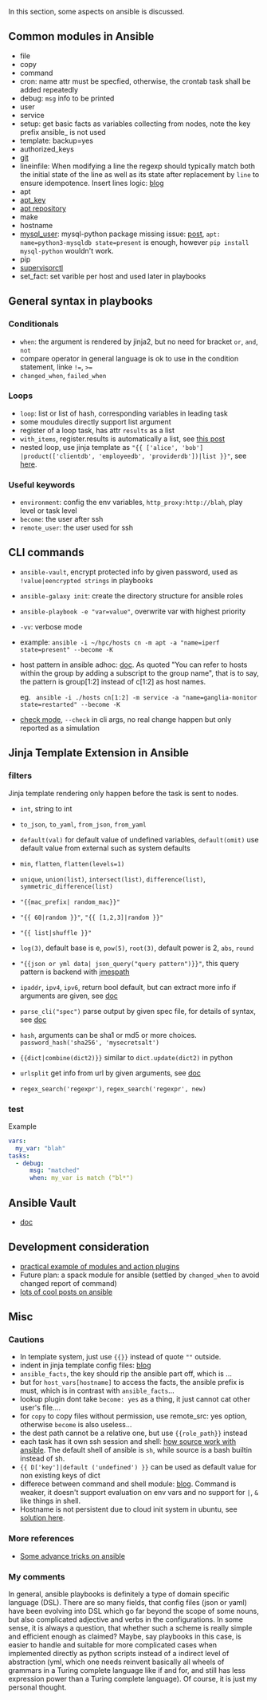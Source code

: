 In this section, some aspects on ansible is discussed.

## Common modules in Ansible

* file
* copy
* command
* cron: name attr must be specfied, otherwise, the crontab task shall be added repeatedly
* debug: `msg` info to be printed
* user
* service
* setup: get basic facts as variables collecting from nodes, note the key prefix ansible_ is not used
* template: backup=yes
* authorized_keys
* [git](https://docs.ansible.com/ansible/latest/modules/git_module.html)
* lineinfile: When modifying a line the regexp should typically match both the initial state of the line as well as its state after replacement by `line` to ensure idempotence. Insert lines logic: [blog](http://www.mydailytutorials.com/ansible-add-line-to-file/)
* apt
* [apt_key](https://docs.ansible.com/ansible/2.5/modules/apt_key_module.html)
* [apt repository](https://docs.ansible.com/ansible/2.5/modules/apt_repository_module.html)
* make
* hostname
* [mysql_user](https://docs.ansible.com/ansible/latest/modules/mysql_user_module.html): mysql-python package missing issue: [post](https://github.com/geerlingguy/ansible-role-mysql/issues/42), `apt: name=python3-mysqldb state=present` is enough, however `pip install mysql-python` wouldn't work.
* pip
* [supervisorctl](https://docs.ansible.com/ansible/latest/modules/supervisorctl_module.html)
* set_fact: set varible per host and used later in playbooks

## General syntax in playbooks

### Conditionals

* `when`: the argument is rendered by jinja2, but no need for bracket `or`, `and`, `not`
* compare operator in general language is ok to use in the condition statement, linke `!=`, `>=`
* `changed_when`, `failed_when`

### Loops

* `loop`: list or list of hash, corresponding variables in leading task
* some moudules directly support list argument
* register of a loop task, has attr `results` as a list
* `with_items`, register.results is automatically a list, see [this post](https://stackoverflow.com/questions/29512443/register-variables-in-with-items-loop-in-ansible-playbook/29564339)
* nested loop, use jinja template as `"{{ ['alice', 'bob'] |product(['clientdb', 'employeedb', 'providerdb'])|list }}"`, see [here](https://docs.ansible.com/ansible/latest/user_guide/playbooks_loops.html#iterating-over-nested-lists).

### Useful keywords

* `environment`: config the env variables, `http_proxy:http://blah`, play level or task level
* `become`: the user after ssh
* `remote_user`: the user used for ssh

## CLI commands

* `ansible-vault`, encrypt protected info by given password, used as `!value|eencrypted strings` in playbooks

* `ansible-galaxy init`: create the directory structure for ansible roles

* `ansible-playbook -e "var=value"`, overwrite var with highest priority

* `-vv`: verbose mode

* example: `ansible -i ~/hpc/hosts cn -m apt -a "name=iperf state=present" --become -K`

* host pattern in ansible adhoc: [doc](https://docs.ansible.com/ansible/latest/user_guide/intro_patterns.html). As quoted "You can refer to hosts within the group by adding a subscript to the group name", that is to say, the pattern is group[1:2] instead of c[1:2] as host names.

  eg. ` ansible -i ./hosts cn[1:2] -m service -a "name=ganglia-monitor state=restarted" --become -K`

* [check mode](https://docs.ansible.com/ansible/2.5/user_guide/playbooks_checkmode.html), `--check` in cli args, no real change happen but only reported as a simulation

## Jinja Template Extension in Ansible

### filters

Jinja template rendering only happen before the task is sent to nodes.

* `int`, string to int


* `to_json`, `to_yaml`, `from_json`, `from_yaml`
* `default(val)` for default value of undefined variables, `default(omit)` use default value from external such as system defaults
* `min`, `flatten`, `flatten(levels=1)`
* `unique`, `union(list)`, `intersect(list)`, `difference(list)`, `symmetric_difference(list)`
* `"{{mac_prefix| random_mac}}"`
* `"{{ 60|random }}"`, `"{{ [1,2,3]|random }}"`
* `"{{ list|shuffle }}"`
* `log(3)`, default base is e,  `pow(5)`, `root(3)`, default power is 2, `abs`, `round`
* `"{{json or yml data| json_query("query pattern")}}"`, this query pattern is backend with [jmespath](http://jmespath.org/)
* `ipaddr`, `ipv4`, `ipv6`, return bool default, but can extract more info if arguments are given, see [doc](https://docs.ansible.com/ansible/latest/user_guide/playbooks_filters_ipaddr.html)
* `parse_cli("spec")` parse output by given spec file, for details of syntax, see [doc](https://docs.ansible.com/ansible/latest/user_guide/playbooks_filters.html#network-cli-filters)
* `hash`, arguments can be sha1 or md5 or more choices. `password_hash('sha256', 'mysecretsalt')`
* `{{dict|combine(dict2)}}` similar to `dict.update(dict2)` in python
* `urlsplit` get info from url by given arguments, see [doc](https://docs.ansible.com/ansible/latest/user_guide/playbooks_filters.html#url-split-filter)
* `regex_search('regexpr')`, `regex_search('regexpr', new)`

### test

Example

```yaml
vars:
  my_var: "blah"
tasks:
  - debug:
      msg: "matched"
      when: my_var is match ("bl*")
```

## Ansible Vault

* [doc](https://ansible-tran.readthedocs.io/en/latest/docs/playbooks_vault.html)

## Development consideration

* [practical example of modules and action plugins](https://ndemengel.github.io/2015/01/20/ansible-modules-and-action-plugins/)
* Future plan: a spack module for ansible (settled by `changed_when` to avoid changed report of command)
* [lots of cool posts on ansible](https://everythingshouldbevirtual.com/year-archive/)

## Misc

### Cautions

* In template system, just use `{{}}` instead of quote `""` outside.
* indent in jinja template config files: [blog](https://tech.just-imho.net/2016/06/09/ansible-indenting-in-templates/)
* `ansible_facts`, the key should rip the ansible part off, which is ...
* but for `host_vars[hostname]` to access the facts, the ansible prefix is must, which is in contrast with `ansible_facts`...
* lookup plugin dont take `become: yes` as a thing, it just cannot cat other user's file….
* for `copy` to copy files without permission, use remote_src: yes option, otherwise `become` is also useless...
* the dest path cannot be a relative one, but use `{{role_path}}` instead
* each task has it own ssh session and shell: [how source work with ansible](https://stackoverflow.com/questions/22256884/not-possible-to-source-bashrc-with-ansible/27541856#27541856). The default shell of ansible is `sh`, while source is a bash builtin instead of sh.
* `{{ D['key']|default ('undefined') }}` can be used as default value for non existing keys of dict
* differece between command and shell module: [blog](https://blog.confirm.ch/ansible-modules-shell-vs-command/). Command is weaker, it doesn't support evaluation on env vars and no support for `|`, `&` like things in shell.
* Hostname is not persistent due to cloud init system in ubuntu, see [solution here](https://askubuntu.com/questions/1028633/host-name-reverts-to-old-name-after-reboot-in-18-04-lts/1028750#1028750).

### More references

* [Some advance tricks on ansible](https://www.ibm.com/developerworks/cn/linux/1608_lih_ansible/index.html)

### My comments

In general, ansible playbooks is definitely a type of domain specific language (DSL). There are so many fields, that config files (json or yaml) have been evolving into DSL which go far beyond the scope of some nouns, but also complicated adjective and verbs in the configurations. In some sense, it is always a question, that whether such a scheme is really simple and efficient enough as claimed? Maybe, say playbooks in this case, is easier to handle and suitable for more complicated cases when implemented directly as python scripts instead of a indirect level of abstraction (yml, which one needs reinvent basically all wheels of grammars in a Turing complete language like if and for, and still has less expression power than a Turing complete language). Of course, it is just my personal thought.